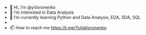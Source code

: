 - 👋 Hi, I’m @yVoronenko
- 👀 I’m interested in Data Analysis
- 🌱 I’m currently learning Python and Data Analysis, EDA, SDA, SQL
- 
- 📫 How to reach me https://t.me/YuliaVoronenko

<!---
yVoronenko/yVoronenko is a ✨ special ✨ repository because its `README.md` (this file) appears on your GitHub profile.
You can click the Preview link to take a look at your changes.
--->
